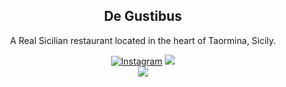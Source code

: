<!-- PROJECT LOGO -->

  <h2 align="center">De Gustibus</h2>

  <p align="center">
    A Real Sicilian restaurant located in the heart of Taormina, Sicily.
    <br />
 
<div align="center">

<a href="https://www.instagram.com/de_gustibus_taormina/"><img src="https://img.shields.io/badge/Instagram-E4405F?style=for-the-badge&logo=instagram&logoColor=white" alt="Instagram"/></a>
<a href="https://www.facebook.com/DeGustibusTao" ><img src="https://img.shields.io/badge/Facebook-1877F2?style=for-the-badge&logo=facebook&logoColor=white" /> </a>
<br>
<a href="https://www.facebook.com/DeGustibusTao" ><img src="https://img.shields.io/badge/GitHub-100000?style=for-the-badge&logo=github&logoColor=white" /> </a>
<br>
